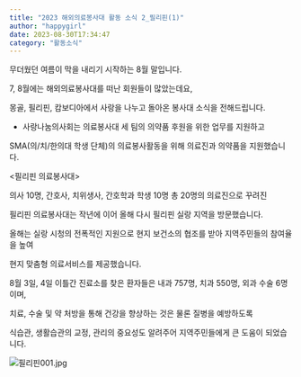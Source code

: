 ```yaml
---
title: "2023 해외의료봉사대 활동 소식 2_필리핀(1)"
author: "happygirl"
date: 2023-08-30T17:34:47
category: "활동소식"
---
```


무더웠던 여름이 막을 내리기 시작하는 8월 말입니다.

7, 8월에는 해외의료봉사대를 떠난 회원들이 많았는데요,

몽골, 필리핀, 캄보디아에서 사랑을 나누고 돌아온 봉사대 소식을 전해드립니다.

* 사랑나눔의사회는 의료봉사대 세 팀의 의약품 후원을 위한 업무를 지원하고

SMA(의/치/한의대 학생 단체)의 의료봉사활동을 위해 의료진과 의약품을 지원했습니다.

<필리핀 의료봉사대>

의사 10명, 간호사, 치위생사, 간호학과 학생 10명 총 20명의 의료진으로 꾸려진

필리핀 의료봉사대는 작년에 이어 올해 다시 필리핀 실랑 지역을 방문했습니다.

올해는 실랑 시청의 전폭적인 지원으로 현지 보건소의 협조를 받아 지역주민들의 참여율을 높여

현지 맞춤형 의료서비스를 제공했습니다.

8월 3일, 4일 이틀간 진료소를 찾은 환자들은 내과 757명, 치과 550명, 외과 수술 6명이며,

치료, 수술 및 약 처방을 통해 건강을 향상하는 것은 물론 질병을 예방하도록

식습관, 생활습관의 교정, 관리의 중요성도 알려주어 지역주민들에게 큰 도움이 되었습니다.

![필리핀001.jpg](/files/attach/images/2318/020/035/48c90bd2fb88c179d6e12794a564fe55.jpg)
